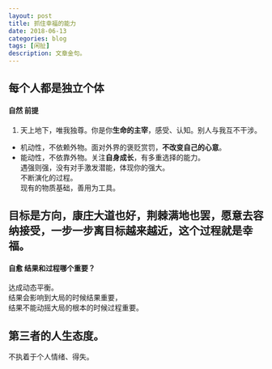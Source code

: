 ```yaml
---
layout: post
title: 抓住幸福的能力
date: 2018-06-13
categories: blog
tags: [闲扯]
description: 文章金句。
---
```



## 每个人都是独立个体
#### 自然 前提
1. 天上地下，唯我独尊。你是你**生命的主宰**，感受、认知。别人与我互不干涉。
- 机动性，不依赖外物。面对外界的褒贬赏罚，**不改变自己的心意**。
- 能动性，不依靠外物。关注**自身成长**，有多重选择的能力。<br>
遇强则强，没有对手激发潜能，体现你的强大。<br>
不断演化的过程。<br>
现有的物质基础，善用为工具。


## 目标是方向，康庄大道也好，荆棘满地也罢，愿意去容纳接受，一步一步离目标越来越近，这个过程就是幸福。
#### 自愈 结果和过程哪个重要？ 
达成动态平衡。<br>
结果会影响到大局的时候结果重要，<br>
结果不能动摇大局的根本的时候过程重要。


## 第三者的人生态度。
不执着于个人情绪、得失。
